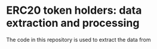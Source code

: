 # ERC20 token holders: data extraction and processing

The code in this repository is used to extract the data from 
